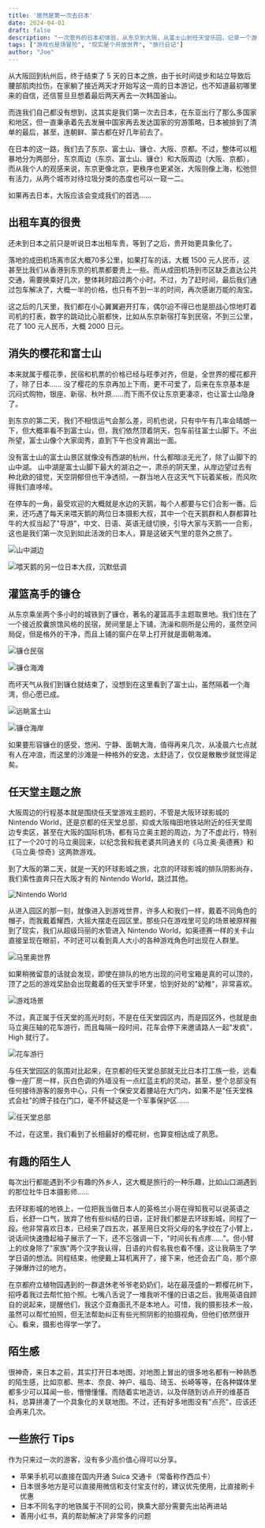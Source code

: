 ```yaml
---
title: '居然是第一次去日本'
date: 2024-04-01
draft: false
description: "一次意外的日本初体验，从东京到大阪，从富士山到任天堂乐园，记录一个游戏玩家眼中的日本之旅。"
tags: ["游戏也是场冒险", "现实是个开放世界", "旅行日记"]
author: "Joe"
---
```


从大阪回到杭州后，终于结束了 5 天的日本之旅，由于长时间徒步和站立导致后腰部肌肉拉伤，在家躺了接近两天才开始写这一周的日本游记，也不知道最初哪里来的自信，还信誓旦旦想着最后两天再去一次韩国釜山。

而连我们自己都没有想到，这其实是我们第一次去日本，在东亚出行了那么多国家和地区，但一直秉承着先去发展中国家再去发达国家的穷游策略，日本被排到了清单的最后，甚至，连朝鲜、蒙古都在好几年前去了。

在日本的这一路，我们去了东京、富士山、镰仓、大阪、京都。不过，整体可以粗暴地分为两部分，东京周边（东京、富士山、镰仓）和大阪周边（大阪、京都），而从我个人的观感来说，东京更像北京，更秩序也更紧张，大阪则像上海，松弛但有活力，从两个城市对待垃圾分类的态度也可以一窥一二。

如果再去日本，大阪应该会变成我们的首选……

## 出租车真的很贵

还未到日本之前只是听说日本出租车贵，等到了之后，贵开始更具象化了。

落地的成田机场离市区大概70多公里，如果打车的话，大概 1500 元人民币，这甚至比我们从香港到东京的机票都要贵上一些。而从成田机场到市区缺乏直达公共交通，需要换乘好几次，整体耗时超过两个小时。不过，为了赶时间，最后我们通过包车解决了，大概一半的价格，也只有不到一半的时间，再次感谢万能的淘宝。

这之后的几天里，我们都在小心翼翼避开打车，偶尔迫不得已也是胆战心惊地盯着司机的打表，数字的跳动比心脏都快，比如从东京新宿打车到民宿，不到三公里，花了 100 元人民币，大概 2000 日元。

## 消失的樱花和富士山

本来就属于樱花季，民宿和机票的价格已经与旺季对齐，但是，全世界的樱花都开了，除了日本……
没了樱花的东京再加上下雨，更不可爱了，后来在东京基本是沉闷式购物，银座、新宿、秋叶原……而下雨不仅让东京更凄凉，也让富士山隐身了。

到东京的第二天，我们不相信运气会那么差，司机也说，只有中午有几率会晴朗一下，但大概率看不到富士山，但，我们依然顶着阴天，包车前往富士山脚下。不出所望，富士山像个大家闺秀，直到下午也没肯漏出一面。

没有富士山的富士山景区就像没有西湖的杭州，什么都暗淡无光了，除了山脚下的山中湖。
山中湖是富士山脚下最大的湖泊之一，肃杀的阴天里，从岸边望过去有种北欧的错觉，天空阴郁但也干净透彻，一群当地人在这天气下玩着桨板，而风吹得我们直哆嗦。

在停车的一角，最受欢迎的大概就是水边的天鹅，每个人都要与它们合影一番。后来，还巧遇了每天来喂天鹅的两位日本摄影大叔，其中一个在天鹅群和人群都算社牛的大叔当起了"导游"，中文、日语、英语无缝切换，引导大家与天鹅一一合影，这也是我们第一次见到如此活泼的日本人，算是这破天气里的意外之旅了。

![山中湖边](/images/posts/first-time-in-japan/IMG_3933.jpg)

![喂天鹅的另一位日本大叔，沉默低调](/images/posts/first-time-in-japan/IMG_3979.jpg)

## 灌篮高手的镰仓

从东京乘坐两个多小时的城铁到了镰仓，著名的灌篮高手主题取景地。我们住在了一个接近胶囊旅馆风格的民宿，房间里是上下铺，洗澡和厕所是公用的，虽然空间局促，但是格外的干净，而且上铺的窗户在早上打开就是面朝海滩。

![镰仓民宿](/images/posts/first-time-in-japan/IMG_4050.jpg)

![镰仓海滩](/images/posts/first-time-in-japan/IMG_4062.jpg)

而坏天气从我们到镰仓就结束了，没想到在这里看到了富士山，虽然隔着一个海湾，但心愿已成。

![远眺富士山](/images/posts/first-time-in-japan/IMG_4099.jpg)

![镰仓海岸](/images/posts/first-time-in-japan/IMG_4142.jpg)

如果要形容镰仓的感受，悠闲、宁静、面朝大海，值得再来几次，从凌晨六七点就有人在冲浪，而这里的沙滩是一种格外的安逸，太舒适了，仅仅是散散步就觉得足矣。

## 任天堂主题之旅

大阪周边的行程基本就是围绕任天堂游戏主题的，不管是大阪环球影城的 Nintendo World，还是京都的任天堂总部，抑或大阪梅田地铁站附近的任天堂周边专卖区，甚至在大阪的国际机场，都有马立奥主题的周边，为了不虚此行，特别扛了一个20寸的马立奥回来，以纪念我和我老婆共同通关的《马立奥·奥德赛》和《马立奥·惊奇》这两款游戏。

到了大阪的第二天，就是一天的环球影城之旅，北京的环球影城的排队阴影尚存，我们索性直奔只在大阪才有的 Nintendo World，跳过其他。

![Nintendo World](/images/posts/first-time-in-japan/IMG_4616.jpg)

从进入园区的那一刻，就像进入到游戏世界，许多人和我们一样，戴着不同角色的帽子，而我戴着耀西，大摇大摆走在园区里。那些只在游戏里可见的场景被原样搬到了现实，我们从超级玛丽的水管进入 Nintendo World，如奥德赛一样的关卡山直接呈现在眼前，不时还可以看到真人大小的各种游戏角色时出现在人群里。

![马里奥世界](/images/posts/first-time-in-japan/IMG_4281.jpg)

如果稍微留意的话就会发现，即使在排队的地方出现的问号宝箱是真的可以顶的，顶了之后的游戏奖励会出现戴着的任天堂手环里，恰到好处的"幼稚"，非常喜欢。

![游戏场景](/images/posts/first-time-in-japan/IMG_4338.jpg)

不过，真正属于任天堂的高光时刻，不是在任天堂园区内，而是园区外，也就是由马立奥压轴的花车游行，而且每隔一段时间，花车会停下来邀请路人一起"发疯"，High 就行了。

![花车游行](/images/posts/first-time-in-japan/IMG_4431.jpg)

与任天堂园区的氛围对比起来，在京都的任天堂总部就无比日本打工族一些，远看像一座厂房一样，灰白色调的外墙没有一点红蓝主机的灵动，甚至，整个总部没有任何接待游客的服务中心，只有一个保安叉着腰站在大门内，如果不是"任天堂株式会社"的牌子挂在门口，毫不怀疑这是一个军事保护区……

![任天堂总部](/images/posts/first-time-in-japan/IMG_4519.jpg)

不过，在这里，我们看到了长相最好的樱花树，也算变相达成了夙愿。

## 有趣的陌生人

每次出行都能遇到不少有趣的外乡人，这大概是旅行的一种乐趣，比如山口湖遇到的那位社牛日本摄影师……

去环球影城的地铁上，一位把我当做日本人的英格兰小哥在得知我可以说英语之后，长舒一口气，放弃了他有些纠结的日语，正好我们都是去环球影城，同程了一段。他非常喜欢日本，已经来了四五次，甚至用日文将父母的名字纹在了小臂上，说话间快速撸起袖子展示了一下，还不忘强调一下，"时间长有点疼……"。但小臂上的纹身除了"家族"两个汉字我认得，日语的片假名我也看不懂，这让我萌生了学学日语的想法。同程结束，他便戴上耳机离开了，接下来，他还会去广岛，那个原子弹爆炸过的地方。

在京都府立植物园遇到的一群退休老爷爷老奶奶们，站在最茂盛的一颗樱花树下，招呼着我过去帮忙拍个照。七嘴八舌说了一堆我听不懂的日语之后，我用英语自顾自的说起来，提醒他们，我这个亚裔面孔不是本地人。可惜，我的摄影技术一般，虽然可以帮忙拍照，但无法帮助纠正有些光照阴影的拍摄视角，但他们依然很开心。看来，摄影也得学一学了。

## 陌生感

很神奇，来日本之前，其实打开日本地图，对地图上冒出的很多地名都有一种熟悉的陌生感，比如京都、熊本、奈良、神户、福岛、琦玉、长崎等等，在各种媒体里都多少可以耳闻一些，懵懵懂懂。而随着实地造访，以及伴随到访点开的维基百科，总算拼凑了一个具象化的关联地图。不过，还有好多地图没有"点亮"，应该还会再来几次。

## 一些旅行 Tips

作为只来过一次的游客，没有多少高价值心得可以分享。

- 苹果手机可以直接在国内开通 Suica 交通卡（常备称作西瓜卡）
- 日本很多地方是可以直接用微信和支付宝支付的，建议优先使用，比直接刷卡优惠
- 日本不同名字的地铁属于不同的公司，换乘大部分需要先出站再进站
- 善用小红书，真的帮助解决了非常多的问题 